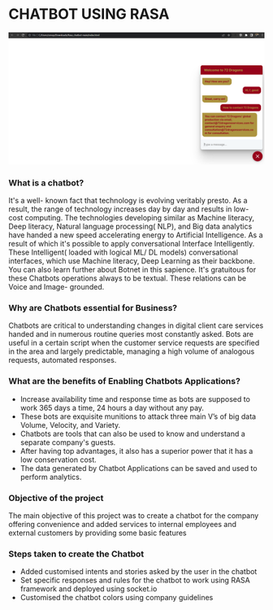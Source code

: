 # CHATBOT USING RASA

![alt text](https://github.com/zenopereira/Rasa_chatbot/blob/main/Chatbot-company%20-image.png)

### What is a chatbot?
It's a well- known fact that technology is evolving veritably presto. As a result, the range of technology increases day by day and results in low- cost computing. The technologies developing similar as Machine literacy, Deep literacy, Natural language processing( NLP), and Big data analytics have handed a new speed accelerating energy to Artificial Intelligence. As a result of which it's possible to apply conversational Interface Intelligently. These Intelligent( loaded with logical ML/ DL models) conversational interfaces, which use Machine literacy, Deep Learning as their backbone. You can also learn further about Botnet in this sapience. It's gratuitous for these Chatbots operations always to be textual. These relations can be Voice and Image- grounded. 

### Why are Chatbots essential for Business?
Chatbots are critical to understanding changes in digital client care services handed and in numerous routine queries most constantly asked. Bots are useful in a certain script when the customer service requests are specified in the area and largely predictable, managing a high volume of analogous requests, automated responses. 

### What are the benefits of Enabling Chatbots Applications?
* Increase availability time and response time as bots are supposed to work 365 days a time, 24 hours a day without any pay. 
* These bots are exquisite munitions to attack three main V’s of big data Volume, Velocity, and Variety. 
* Chatbots are tools that can also be used to know and understand a separate company's guests. 
* After having top advantages, it also has a superior power that it has a low conservation cost. 
* The data generated by Chatbot Applications can be saved and used to perform analytics. 

### Objective of the project
The main objective of this project was to create a chatbot for the company offering convenience and added services to internal employees and external customers by providing some basic features

### Steps taken to create the Chatbot
* Added customised intents and stories asked by the user in the chatbot
* Set specific responses and rules for the chatbot to work using RASA framework and deployed using socket.io
* Customised the chatbot colors using company guidelines
